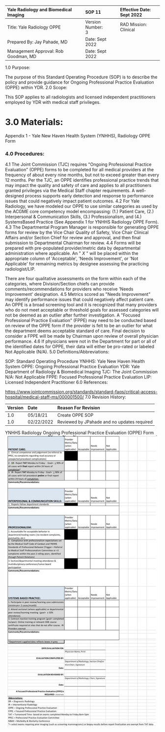 | Yale Radiology and Biomedical Imaging | SOP 11 | Effective Date: <br> Sept 2022 |
| :-- | :-- | :-- |
| Title: Yale Radiology OPPE | Version Number: <br> 3 | RAD Mission: Clinical |
| Prepared By: Jay Pahade, MD | Date: Sept 2022 |  |
| Management Approval: Rob Goodman, MD | Date: Sept 2022 |  |

1.0 Purpose:

The purpose of this Standard Operating Procedure (SOP) is to describe the policy and provide guidance for Ongoing Professional Practice Evaluation (OPPE) within YDR.
2.0 Scope:

This SOP applies to all radiologists and licensed independent practitioners employed by YDR with medical staff privileges.

# 3.0 Materials: 

Appendix 1 - Yale New Haven Health System (YNHHS), Radiology OPPE Form

### 4.0 Procedures:

4.1 The Joint Commission (TJC) requires "Ongoing Professional Practice Evaluation" (OPPE) forms to be completed for all medical providers at the frequency of about every nine months, but not to exceed greater than every 12 months. Per the TJC, an OPPE identifies professional practice trends that may impact the quality and safety of care and applies to all practitioners granted privileges via the Medical Staff chapter requirements. A well-designed process supports early detection and response to performance issues that could negatively impact patient outcomes.
4.2 For Yale Radiology, we have modeled our OPPE to use similar categories as used by the ACGME core competency model encompassing: (1.) Patient Care, (2.) Interpersonal \& Communication Skills, (3.) Professionalism, and (4.) SystemsBased Practice (See Appendix 1 for YNHHS Radiology OPPE Form).
4.3 The Departmental Program Manager is responsible for generating OPPE forms for review by the Vice Chair Quality of Safety, Vice Chair Clinical Affairs and/or Section Chief for review and approval, and then final submission to Departmental Chairman for review.
4.4 Forms will be prepared with pre-populated provider/metric data by departmental administration where applicable. An " $X$ " will be placed within the appropriate column of 'Acceptable', 'Needs Improvement', or 'Not Applicable' for remaining metrics by designee assessing the practicing radiologist/LIP.

There are four qualitative assessments on the form within each of the categories, where Division/Section chiefs can provide comments/recommendations for providers who receive 'Needs Improvement' designation.
4.5 Metrics scored as "Needs Improvement" may identify performance issues that could negatively affect patient care. An OPPE is a broad screening tool and it is recognized that many providers who do not meet acceptable or threshold goals for assessed categories will not be deemed as an outlier after further investigation. A "Focused Professional Practice Evaluation" (FPPE) may need to be conducted based on review of the OPPE form if the provider is felt to be an outlier for what the department deems acceptable standard of care. Final decision to consider a FPPE will be made by Chairman upon review of overall physician performance.
4.6 If physicians were not in the Department for part or all of the identified dates for OPPE, their data will either be pro-rated or labeled Not Applicable (N/A).
5.0 Definitions/Abbreviations:

SOP: Standard Operating Procedure
YNHHS: Yale New Haven Health System
OPPE: Ongoing Professional Practice Evaluation
YDR: Yale Department of Radiology \& Biomedical Imaging
TJC: The Joint Commission
N/A: Not Applicable
FPPE: Focused Professional Practice Evaluation
LIP: Licensed Independent Practitioner
6.0 References:

https://www.jointcommission.org/standards/standard-faqs/critical-access-hospital/medical-staff-ms/000001500/
7.0 Revision History:

| Version | Date | Reason For Revision |
| :-- | :-- | :-- |
| 1.0 | $05 / 18 / 21$ | Create OPPE SOP |
| 1.0 | $02 / 22 / 2022$ | Reviewed by JPahade and no updates required |

YNHHS Radiology Ongoing Professional Practice Evaluation (OPPE) Form
![img-0.jpeg](images/img-0.jpeg.png)